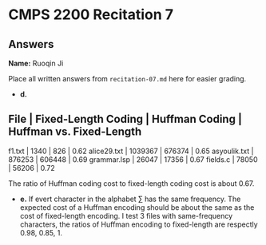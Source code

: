 # CMPS 2200 Recitation 7
## Answers

**Name:** Ruoqin Ji


Place all written answers from `recitation-07.md` here for easier grading.



- **d.**

File | Fixed-Length Coding | Huffman Coding | Huffman vs. Fixed-Length
----------------------------------------------------------------------
f1.txt    |          1340           |        826        |  0.62
alice29.txt    |         1039367            |        676374        |  0.65
asyoulik.txt    |         876253            |        606448        |  0.69
grammar.lsp    |          26047           |        17356        |  0.67
fields.c    |         78050            |       56206         |  0.72

The ratio of Huffman coding cost to fixed-length coding cost is about 0.67. 


- **e.**
If evert character in the alphabet $\sum$ has the same frequency. The expected cost of a Huffman encoding should be about the same as the cost of fixed-length encoding. 
I test 3 files with same-frequency characters, the ratios of Huffman encoding to fixed-length are respectly 0.98, 0.85, 1. 
